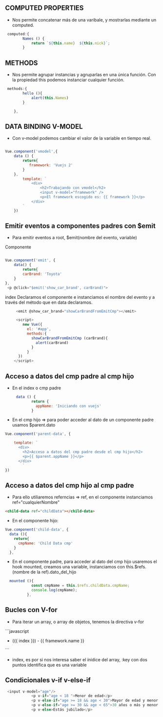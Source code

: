 

## COMPUTED PROPERTIES

- Nos permite concatenar más de una varibale, y mostrarlas mediante un computed.

```javascript
 computed:{
        Names () {
            return `${this.name}  ${this.nick}`;
        }
```

## METHODS

- Nos permite agrupar instancias y agruparlas en una única función. Con la propiedad this podemos instanciar cualquier función.

```javascript
 methods:{
        hello (){
            alert(this.Names)
        }

    },
```

## DATA BINDING V-MODEL

- Con v-model podemos cambiar el valor de la variable en tiempo real.

```javascript

Vue.component('vmodel',{
    data () {
        return{
           framework: 'Vuejs 2'
        }
    },
        template: `
            <div>
                <h2>Trabajando con vmodel</h2>
                <input v-model="framework" />
                <p>El framework escogido es: {{ framework }}</p>
            </div>
        `
    })

```

## Emitir eventos a componentes padres con $emit

- Para emitir eventos a root, $emit(nombre del evento, variable)


Componente <emit>
```javascript

Vue.component('emit', {
    data() {
        return{
        carBrand: 'Toyota'
    }
},
 <p @click="$emit('show_car_brand', carBrand)">

```

index <root> Declaramos el componente e instanciamos el nombre del evento y a través del método que en data declaramos.
```javascript
     <emit @show_car_brand="showCarBrandFromEmitCmp"></emit>

     <script>
        new Vue({
          el: '#app',
          methods:{
            showCarBrandFromEmitCmp (carBrand){
              alert(carBrand)
            }
          }
      })
    </script>


```
## Acceso a datos del cmp padre al cmp hijo

- En el index o cmp padre
```javascript
     data () {
            return {
              appName: 'Iniciando con vuejs'
            }

```
- En el cmp hijo => para poder acceder al dato de un componente padre usamos $parent.dato
```javascript
Vue.component('parent-data', {

    template: `
      <div>
        <h2>Acceso a datos del cmp padre desde el cmp hijo</h2>
        <p>{{ $parent.appName }}</p>
      </div>
        `
})

```

## Acceso a datos del cmp hijo al cmp padre

- Para ello utiliaremos referncias => ref, en el componente instanciamos ref="cualquierNombre"
```html
<child-data ref="childData"></child-data>

```
- En el componente hijo:
```javascript
Vue.component('child-data', {
  data (){
    return{
      cmpName: 'Child Data cmp'
    }
  },
```
- En el componente padre, para acceder al dato del cmp hijo usaremos el hook mounted, creamos una variable, instanciamos con this.$refs.(nombre de la ref).dato_del_hijo
```javascript
  mounted (){
            const cmpName = this.$refs.childData.cmpName;
            console.log(cmpName);
          },

```

## Bucles con V-for

- Para iterar un array, o array de objetos, tenemos la directiva v-for

´´´javascript
<ul v-if="frameworks.length">
                <li v-for="(framework, index) in frameworks" :key="framework.id">
                    ({{ index }}) - {{ framework.name }}
                </li>
            </ul>

´´´

- index, es por si nos interesa saber el ínidice del array, :key con dos puntos identifica que es una variable

## Condicionales v-if v-else-if

```javascript
 <input v-model="age"/>
            <p v-if="age < 18 ">Menor de edad</p>
            <p v-else-if="age >= 18 && age < 30">Mayor de edad y menor de 30</p>
            <p v-else-if="age >= 30 && age < 65">30 años o más y menor de 65</p>
            <p v-else>Estás jubilado</p>

```